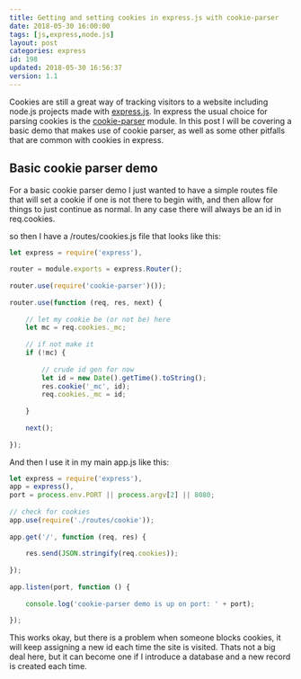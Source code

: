 ```yaml
---
title: Getting and setting cookies in express.js with cookie-parser
date: 2018-05-30 16:00:00
tags: [js,express,node.js]
layout: post
categories: express
id: 198
updated: 2018-05-30 16:56:37
version: 1.1
---
```


Cookies are still a great way of tracking visitors to a website including node.js projects made with [express.js](https://expressjs.com/). In express the usual choice for parsing cookies is the [cookie-parser](https://www.npmjs.com/package/cookie-parser) module. In this post I will be covering a basic demo that makes use of cookie parser, as well as some other pitfalls that are common with cookies in express.

<!-- more -->


## Basic cookie parser demo

For a basic cookie parser demo I just wanted to have a simple routes file that will set a cookie if one is not there to begin with, and then allow for things to just continue as normal. In any case there will always be an id in req.cookies.

so then I have a /routes/cookies.js file that looks like this:
```js
let express = require('express'),
 
router = module.exports = express.Router();
 
router.use(require('cookie-parser')());
 
router.use(function (req, res, next) {
 
    // let my cookie be (or not be) here
    let mc = req.cookies._mc;
 
    // if not make it
    if (!mc) {
 
        // crude id gen for now
        let id = new Date().getTime().toString();
        res.cookie('_mc', id);
        req.cookies._mc = id;
 
    }
 
    next();
 
});
```

And then I use it in my main app.js like this:

```js
let express = require('express'),
app = express(),
port = process.env.PORT || process.argv[2] || 8080;
 
// check for cookies
app.use(require('./routes/cookie'));
 
app.get('/', function (req, res) {
 
    res.send(JSON.stringify(req.cookies));
 
});
 
app.listen(port, function () {
 
    console.log('cookie-parser demo is up on port: ' + port);
 
});
```

This works okay, but there is a problem when someone blocks cookies, it will keep assigning a new id each time the site is visited. Thats not a big deal here, but it can become one if I introduce a database and a new record is created each time.